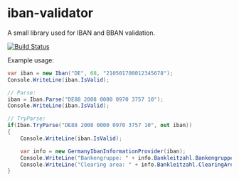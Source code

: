 iban-validator
==============

A small library used for IBAN and BBAN validation.

[![Build Status](https://travis-ci.org/nikeee/iban-validator.svg?branch=master)](https://travis-ci.org/nikeee/iban-validator)

Example usage:
```C#
var iban = new Iban("DE", 68, "210501700012345678");
Console.WriteLine(iban.IsValid);

// Parse:
iban = Iban.Parse("DE88 2008 0000 0970 3757 10");
Console.WriteLine(iban.IsValid);

// TryParse:
if(Iban.TryParse("DE88 2008 0000 0970 3757 10", out iban))
{
    Console.WriteLine(iban.IsValid);

    var info = new GermanyIbanInformationProvider(iban);
    Console.WriteLine("Bankengruppe: " + info.Bankleitzahl.Bankengruppe.ToString());
    Console.WriteLine("Clearing area: " + info.Bankleitzahl.ClearingArea.ToString());
}
```
